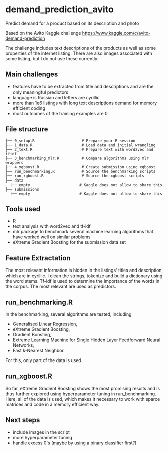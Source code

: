 # demand_prediction_avito
Predict demand for a product based on its description and photo

Based on the Avito Kaggle challenge https://www.kaggle.com/c/avito-demand-prediction

The challenge includes text descriptions of the products as well as some properties of the internet listing. There are also images associated with some listing, but I do not use these currently.

## Main challenges

- features have to be extracted from title and descriptions and are the only meaningful predictors
- language is Russian and letters are cyrillic
- more than 1e6 listings with long text descriptions demand for memory efficient coding
- most outcomes of the training examples are 0

## File structure

    ├── 0_setup.R                     # Prepare your R session
    ├── 1_data.R                      # Load data and initial wrangling
    ├── 2_text.R                      # Prepare text with word2vec and tfidf
    ├── 3_benchmarking_mlr.R          # Compare algorithms using mlr wrappers
    ├── 4_xgboost.R                   # Create submission using xgboost
    ├── run_benchmarking.R            # Source the benchmarking scripts
    ├── run_xgboost.R                 # Source the xgboost scripts
    ├── data
      ├── empty                      # Kaggle does not allow to share this
    ├── submissions
      ├── empty                      # Kaggle does not allow to share this
      
## Tools used

- R
- text analysis with word2vec and tf-idf
- mlr package to benchmark several machine learning algorithms that have worked well on similar problems
- eXtreme Gradient Boosting for the submission data set

## Feature Extractation

The most relevant information is hidden in the listings' titles and description, which are in cyrillic. I clean the strings, tokenize and build a dictionary using the word stems. Tf-idf is used to determine the importance of the words in the corpus. The most relevant are used as predictors.

## run_benchmarking.R

In the benchmarking, several algorithms are tested, including
- Generalised Linear Regression,
- eXtreme Gradient Boosting,
- Gradient Boosting,
- Extreme Learning Machine for Single Hidden Layer Feedforward Neural Networks,
- Fast k-Nearest Neighbor.

For this, only part of the data is used.

## run_xgboost.R

So far, eXtreme Gradient Boosting shows the most promising results and is thus further explored using hyperparameter tuning in run_benchmarking. Here, all of the data is used, which makes it necessary to work with sparce matrices and code in a memory efficient way.


## Next steps

- include images in the script
- more hyperparameter tuning
- handle excess 0's (maybe by using a binary classifier first?)
